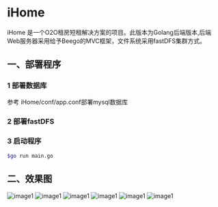 # iHome

iHome 是一个O2O租房短租解决方案的项目。此版本为Golang后端版本,后端Web服务器采用给予Beego的MVC框架，文件系统采用fastDFS集群方式。



## 一、部署程序

### 1 部署数据库

参考 iHome/conf/app.conf部署mysql数据库

### 2 部署fastDFS

### 3 启动程序

```bash
$go run main.go 
```



## 二、效果图

![image1](https://github.com/anstones/iHome/blob/master/image/IMG_0734.PNG)
![image1](https://github.com/anstones/iHome/blob/master/image/IMG_0735.PNG)
![image1](https://github.com/anstones/iHome/blob/master/image/IMG_0740.PNG)
![image1](https://github.com/anstones/iHome/blob/master/image/IMG_0744.PNG)
![image1](https://github.com/anstones/iHome/blob/master/image/IMG_0747.PNG)
![image1](https://github.com/anstones/iHome/blob/master/image/IMG_0750.PNG)
